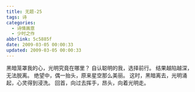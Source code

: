 ```yaml
---
title: 无题-25
tags: 诗
categories:
  - 诗情画意
  - 少时之作
abbrlink: 5c5885f
date: 2009-03-05 00:00:33
updated: 2009-03-05 00:00:33
---
```


黑暗笼罩我的心，光明究竟在哪里？
自认聪明的我，选择前行。
结果越陷越深，无法脱离。
绝望中，偶一抬头，原来星空那么美丽。
这时，黑暗离去，光明涌起，心灵得到浸洗。
回首，向过去挥手，昂头，向着光明走。